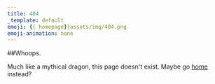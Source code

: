 ```yaml
---
title: 404
_template: default
emoji: {{ homepage}}assets/img/404.png
emoji-animation: none
---
```


##Whoops.

Much like a mythical dragon, this page doesn't exist.
Maybe go [home](/) instead?
